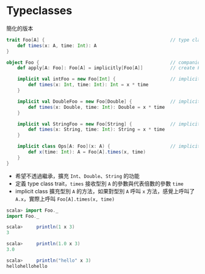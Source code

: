 # Typeclasses

簡化的版本
```scala
trait Foo[A] {                                              // type class
    def times(x: A, time: Int): A
}

object Foo {                                                // companion object of Foo
    def apply[A: Foo]: Foo[A] = implicitly[Foo[A]]          // create Foo helper

    implicit val intFoo = new Foo[Int] {                    // implicit view for Foo[Int]
        def times(x: Int, time: Int): Int = x * time
    }

    implicit val DoubleFoo = new Foo[Double] {              // implicit view for Foo[Double]
        def times(x: Double, time: Int): Double = x * time
    }

    implicit val StringFoo = new Foo[String] {              // implicit view for Foo[String]
        def times(x: String, time: Int): String = x * time
    }

    implicit class Ops[A: Foo](x: A) {                      // implicit class
        def x(time: Int): A = Foo[A].times(x, time)
    }
}
```
- 希望不透過繼承，擴充 `Int`、`Double`、`String` 的功能
- 定義 type class trait，`times` 接收型別 `A` 的參數與代表倍數的參數 `time`
- implicit class 擴充型別 `A` 的方法，如果對型別 `A` 呼叫 `x` 方法，感覺上呼叫了 `A.x`，實際上呼叫 `Foo[A].times(x, time)` 

```scala
scala> import Foo._
import Foo._

scala>     println(1 x 3)
3

scala>     println(1.0 x 3)
3.0

scala>     println("hello" x 3)
hellohellohello
```

